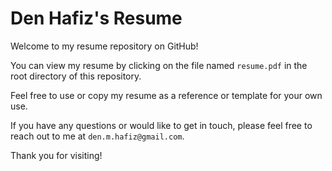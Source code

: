 # Den Hafiz's Resume

Welcome to my resume repository on GitHub!

You can view my resume by clicking on the file named `resume.pdf` in the root directory of this repository.

Feel free to use or copy my resume as a reference or template for your own use.

If you have any questions or would like to get in touch, please feel free to reach out to me at `den.m.hafiz@gmail.com`.

Thank you for visiting!